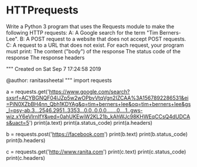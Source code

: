 # HTTPrequests
Write a Python 3 program that uses the Requests module to make the following HTTP requests:  A: A Google search for the term "Tim Berners-Lee".  B: A POST request to a website that does not accept POST requests.  C: A request to a URL that does not exist.  For each request, your program must print:  The content ("body") of the response The status code of the response The response headers

"""
Created on Sat Sep  7 17:24:58 2019

@author: ranitassheetal
"""
import requests


a = requests.get('https://www.google.com/search?sxsrf=ACYBGNQF04lJZp5w2wOPbvVtqVgn2IZCAA%3A1567892286531&ei=PiN0XZbBH4nn_Qbh1KDYAg&q=tim+berners+lee&oq=tim+berners+lee&gs_l=psy-ab.3...2546.2951..3353...0.0..0.0.0.......0....1..gws-wiz.xY6eVlrnIfY&ved=0ahUKEwiW2KL21b_kAhWJc98KHWEqCCsQ4dUDCAs&uact=5')
print(a.text)
print(a.status_code)
print(a.headers)

b = requests.post('https://facebook.com')
print(b.text)
print(b.status_code)
print(b.headers)

c = requests.get('http://www.ranita.com')
print(c.text)
print(c.status_code)
print(c.headers)
